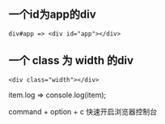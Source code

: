 ## 一个id为app的div
```
div#app => <div id="app"></div>
```

## 一个 class 为 width 的div
```
<div class="width"></div>
```

item.log => console.log(item);

command + option + c 快速开启浏览器控制台